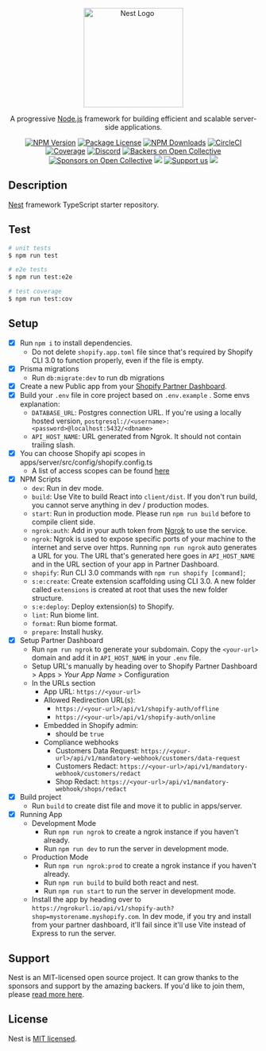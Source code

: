 <p align="center">
  <a href="http://nestjs.com/" target="blank"><img src="https://nestjs.com/img/logo-small.svg" width="200" alt="Nest Logo" /></a>
</p>

[circleci-image]: https://img.shields.io/circleci/build/github/nestjs/nest/master?token=abc123def456
[circleci-url]: https://circleci.com/gh/nestjs/nest

  <p align="center">A progressive <a href="http://nodejs.org" target="_blank">Node.js</a> framework for building efficient and scalable server-side applications.</p>
    <p align="center">
<a href="https://www.npmjs.com/~nestjscore" target="_blank"><img src="https://img.shields.io/npm/v/@nestjs/core.svg" alt="NPM Version" /></a>
<a href="https://www.npmjs.com/~nestjscore" target="_blank"><img src="https://img.shields.io/npm/l/@nestjs/core.svg" alt="Package License" /></a>
<a href="https://www.npmjs.com/~nestjscore" target="_blank"><img src="https://img.shields.io/npm/dm/@nestjs/common.svg" alt="NPM Downloads" /></a>
<a href="https://circleci.com/gh/nestjs/nest" target="_blank"><img src="https://img.shields.io/circleci/build/github/nestjs/nest/master" alt="CircleCI" /></a>
<a href="https://coveralls.io/github/nestjs/nest?branch=master" target="_blank"><img src="https://coveralls.io/repos/github/nestjs/nest/badge.svg?branch=master#9" alt="Coverage" /></a>
<a href="https://discord.gg/G7Qnnhy" target="_blank"><img src="https://img.shields.io/badge/discord-online-brightgreen.svg" alt="Discord"/></a>
<a href="https://opencollective.com/nest#backer" target="_blank"><img src="https://opencollective.com/nest/backers/badge.svg" alt="Backers on Open Collective" /></a>
<a href="https://opencollective.com/nest#sponsor" target="_blank"><img src="https://opencollective.com/nest/sponsors/badge.svg" alt="Sponsors on Open Collective" /></a>
  <a href="https://paypal.me/kamilmysliwiec" target="_blank"><img src="https://img.shields.io/badge/Donate-PayPal-ff3f59.svg"/></a>
    <a href="https://opencollective.com/nest#sponsor"  target="_blank"><img src="https://img.shields.io/badge/Support%20us-Open%20Collective-41B883.svg" alt="Support us"></a>
  <a href="https://twitter.com/nestframework" target="_blank"><img src="https://img.shields.io/twitter/follow/nestframework.svg?style=social&label=Follow"></a>
</p>
  <!--[![Backers on Open Collective](https://opencollective.com/nest/backers/badge.svg)](https://opencollective.com/nest#backer)
  [![Sponsors on Open Collective](https://opencollective.com/nest/sponsors/badge.svg)](https://opencollective.com/nest#sponsor)-->

## Description

[Nest](https://github.com/nestjs/nest) framework TypeScript starter repository.

## Test

```bash
# unit tests
$ npm run test

# e2e tests
$ npm run test:e2e

# test coverage
$ npm run test:cov
```

## Setup

- [x] Run `npm i` to install dependencies.
  - Do not delete `shopify.app.toml` file since that's required by Shopify CLI 3.0 to function properly, even if the file is empty.
- [x] Prisma migrations
  - Run `db:migrate:dev` to run db migrations
- [x] Create a new Public app from your [Shopify Partner Dashboard](https://partners.shopify.com).
- [x] Build your `.env` file in core project based on `.env.example` . Some envs explanation:
  - `DATABASE_URL`: Postgres connection URL. If you're using a locally hosted version, `postgresql://<username>:<password>@localhost:5432/<dbname>`
  - `API_HOST_NAME`: URL generated from Ngrok. It should not contain trailing slash.
- [x] You can choose Shopify api scopes in apps/server/src/config/shopify.config.ts
  - A list of access scopes can be found [here](https://shopify.dev/api/usage/access-scopes)
- [x] NPM Scripts
  - `dev`: Run in dev mode.
  - `build`: Use Vite to build React into `client/dist`. If you don't run build, you cannot serve anything in dev / production modes.
  - `start`: Run in production mode. Please run `npm run build` before to compile client side.
  - `ngrok:auth`: Add in your auth token from [Ngrok](https://ngrok.com) to use the service.
  - `ngrok`: Ngrok is used to expose specific ports of your machine to the internet and serve over https. Running `npm run ngrok` auto generates a URL for you. The URL that's generated here goes in `API_HOST_NAME` and in the URL section of your app in Partner Dashboard.
  - `shopify`: Run CLI 3.0 commands with `npm run shopify [command]`;
  - `s:e:create`: Create extension scaffolding using CLI 3.0. A new folder called `extensions` is created at root that uses the new folder structure.
  - `s:e:deploy`: Deploy extension(s) to Shopify.
  - `lint`: Run biome lint.
  - `format`: Run biome format.
  - `prepare`: Install husky.
- [x] Setup Partner Dashboard
  - Run `npm run ngrok` to generate your subdomain. Copy the `<your-url>` domain and add it in `API_HOST_NAME` in your `.env` file.
  - Setup URL's manually by heading over to Shopify Partner Dashboard > Apps > _Your App Name_ > Configuration
  - In the URLs section
    - App URL: `https://<your-url>`
    - Allowed Redirection URL(s):
      - `https://<your-url>/api/v1/shopify-auth/offline`
      - `https://<your-url>/api/v1/shopify-auth/online`
    - Embedded in Shopify admin:
      - should be `true`
    - Compliance webhooks
      - Customers Data Request: `https://<your-url>/api/v1/mandatory-webhook/customers/data-request`
      - Customers Redact: `https://<your-url>/api/v1/mandatory-webhook/customers/redact`
      - Shop Redact: `https://<your-url>/api/v1/mandatory-webhook/shops/redact`
- [x] Build project
  - Run `build` to create dist file and move it to public in apps/server.
- [x] Running App
  - Development Mode
    - Run `npm run ngrok` to create a ngrok instance if you haven't already.
    - Run `npm run dev` to run the server in development mode.
  - Production Mode
    - Run `npm run ngrok:prod` to create a ngrok instance if you haven't already.
    - Run `npm run build` to build both react and nest.
    - Run `npm run start` to run the server in development mode.
  - Install the app by heading over to `https://ngrokurl.io/api/v1/shopify-auth?shop=mystorename.myshopify.com`. In dev mode, if you try and install from your partner dashboard, it'll fail since it'll use Vite instead of Express to run the server.

## Support

Nest is an MIT-licensed open source project. It can grow thanks to the sponsors and support by the amazing backers. If you'd like to join them, please [read more here](https://docs.nestjs.com/support).

## License

Nest is [MIT licensed](LICENSE).

